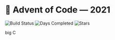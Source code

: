 # 🎄 Advent of Code — 2021
![Build Status](https://github.com/glorantq/advent-of-code-2021/actions/workflows/cmake.yml/badge.svg) ![Days Completed](https://img.shields.io/badge/days%20completed-10-red) ![Stars](https://img.shields.io/badge/stars%20⭐-20-yellow)

big C
